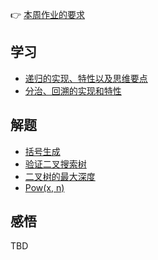 👉 [本周作业的要求](./homework.md)

## 学习
- [递归的实现、特性以及思维要点](./recursion.md)
- [分治、回溯的实现和特性](./divide-and-conquer.md)

## 解题
- [括号生成](./../leetcode/22_generate-parentheses.md)
- [验证二叉搜索树](./../leetcode/98_validate-binary-search-tree.md)
- [二叉树的最大深度](./../leetcode/104_maximum-depth-of-binary-tree.md)
- [Pow(x, n)](./../leetcode/50_powx-n.md)

## 感悟

TBD
